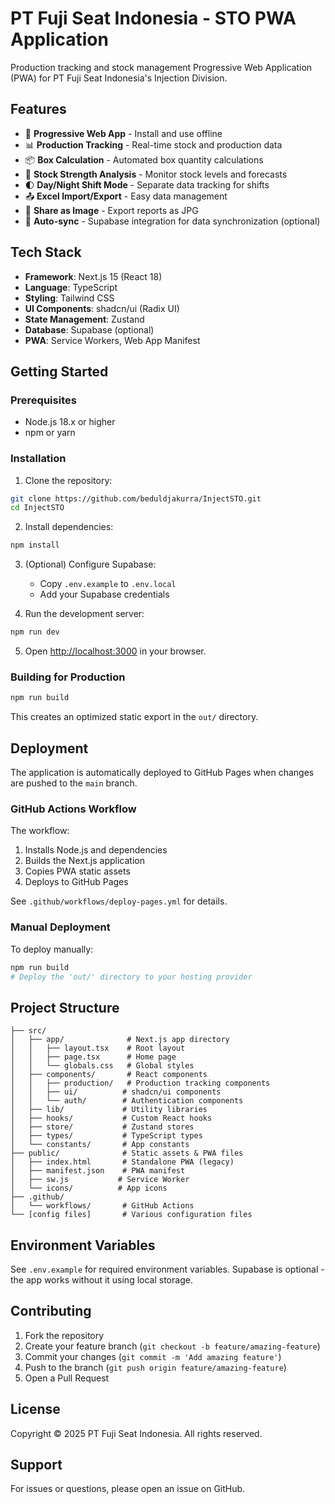 # PT Fuji Seat Indonesia - STO PWA Application

Production tracking and stock management Progressive Web Application (PWA) for PT Fuji Seat Indonesia's Injection Division.

## Features

- 📱 **Progressive Web App** - Install and use offline
- 📊 **Production Tracking** - Real-time stock and production data
- 📦 **Box Calculation** - Automated box quantity calculations
- 💪 **Stock Strength Analysis** - Monitor stock levels and forecasts
- 🌓 **Day/Night Shift Mode** - Separate data tracking for shifts
- 📤 **Excel Import/Export** - Easy data management
- 📸 **Share as Image** - Export reports as JPG
- 🔄 **Auto-sync** - Supabase integration for data synchronization (optional)

## Tech Stack

- **Framework**: Next.js 15 (React 18)
- **Language**: TypeScript
- **Styling**: Tailwind CSS
- **UI Components**: shadcn/ui (Radix UI)
- **State Management**: Zustand
- **Database**: Supabase (optional)
- **PWA**: Service Workers, Web App Manifest

## Getting Started

### Prerequisites

- Node.js 18.x or higher
- npm or yarn

### Installation

1. Clone the repository:
```bash
git clone https://github.com/beduldjakurra/InjectSTO.git
cd InjectSTO
```

2. Install dependencies:
```bash
npm install
```

3. (Optional) Configure Supabase:
   - Copy `.env.example` to `.env.local`
   - Add your Supabase credentials

4. Run the development server:
```bash
npm run dev
```

5. Open [http://localhost:3000](http://localhost:3000) in your browser.

### Building for Production

```bash
npm run build
```

This creates an optimized static export in the `out/` directory.

## Deployment

The application is automatically deployed to GitHub Pages when changes are pushed to the `main` branch.

### GitHub Actions Workflow

The workflow:
1. Installs Node.js and dependencies
2. Builds the Next.js application
3. Copies PWA static assets
4. Deploys to GitHub Pages

See `.github/workflows/deploy-pages.yml` for details.

### Manual Deployment

To deploy manually:

```bash
npm run build
# Deploy the 'out/' directory to your hosting provider
```

## Project Structure

```
├── src/
│   ├── app/              # Next.js app directory
│   │   ├── layout.tsx    # Root layout
│   │   ├── page.tsx      # Home page
│   │   └── globals.css   # Global styles
│   ├── components/       # React components
│   │   ├── production/   # Production tracking components
│   │   ├── ui/          # shadcn/ui components
│   │   └── auth/        # Authentication components
│   ├── lib/             # Utility libraries
│   ├── hooks/           # Custom React hooks
│   ├── store/           # Zustand stores
│   ├── types/           # TypeScript types
│   └── constants/       # App constants
├── public/              # Static assets & PWA files
│   ├── index.html       # Standalone PWA (legacy)
│   ├── manifest.json    # PWA manifest
│   ├── sw.js           # Service Worker
│   └── icons/          # App icons
├── .github/
│   └── workflows/       # GitHub Actions
└── [config files]       # Various configuration files
```

## Environment Variables

See `.env.example` for required environment variables. Supabase is optional - the app works without it using local storage.

## Contributing

1. Fork the repository
2. Create your feature branch (`git checkout -b feature/amazing-feature`)
3. Commit your changes (`git commit -m 'Add amazing feature'`)
4. Push to the branch (`git push origin feature/amazing-feature`)
5. Open a Pull Request

## License

Copyright © 2025 PT Fuji Seat Indonesia. All rights reserved.

## Support

For issues or questions, please open an issue on GitHub.
